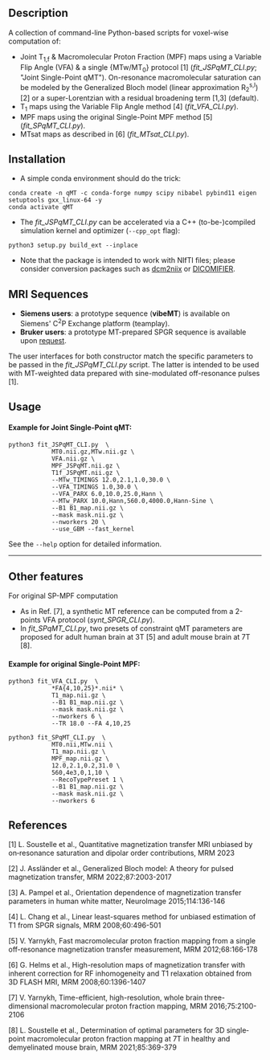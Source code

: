 
Description
-----------
A collection of command-line Python-based scripts for voxel-wise computation of:
* Joint T<sub>1,f</sub> & Macromolecular Proton Fraction (MPF) maps using a Variable Flip Angle (VFA) & a single {MTw/MT<sub>0</sub>} protocol [1] (*fit_JSPqMT_CLI.py*; "Joint Single-Point qMT"). On-resonance macromolecular saturation can be modeled by the Generalized Bloch model (linear approximation R<sub>2</sub><sup>s,l</sup>) [2] or a super-Lorentzian with a residual broadening term [1,3] (default).
* T<sub>1</sub> maps using the Variable Flip Angle method [4] (*fit_VFA_CLI.py*).
* MPF maps using the original Single-Point MPF method [5] (*fit_SPqMT_CLI.py*).
* MTsat maps as described in [6] (*fit_MTsat_CLI.py*).

Installation
-----------
* A simple conda environment should do the trick: 
```
conda create -n qMT -c conda-forge numpy scipy nibabel pybind11 eigen setuptools gxx_linux-64 -y
conda activate qMT
```

* The *fit_JSPqMT_CLI.py* can be accelerated via a C++ (to-be-)compiled simulation kernel and optimizer (`--cpp_opt` flag):
```
python3 setup.py build_ext --inplace
```

* Note that the package is intended to work with NIfTI files; please consider conversion packages such as [dcm2niix](https://github.com/rordenlab/dcm2niix) or [DICOMIFIER](https://github.com/lamyj/dicomifier).

MRI Sequences
-------------
* **Siemens users**: a prototype sequence (__vibeMT__) is available on Siemens' C<sup>2</sup>P Exchange platform (teamplay).
* **Bruker users**: a prototype MT-prepared SPGR sequence is available upon [request](https://crmbm.univ-amu.fr/resources/mt-prepared-spgr-sequence/).

The user interfaces for both constructor match the specific parameters to be passed in the *fit_JSPqMT_CLI.py* script. The latter is intended to be used with MT-weighted data prepared with sine-modulated off-resonance pulses [1].

Usage
-----
#### Example for Joint Single-Point qMT:
```
python3 fit_JSPqMT_CLI.py  \
            MT0.nii.gz,MTw.nii.gz \
            VFA.nii.gz \
            MPF_JSPqMT.nii.gz \
            T1f_JSPqMT.nii.gz \
            --MTw_TIMINGS 12.0,2.1,1.0,30.0 \
            --VFA_TIMINGS 1.0,30.0 \
            --VFA_PARX 6.0,10.0,25.0,Hann \
            --MTw_PARX 10.0,Hann,560.0,4000.0,Hann-Sine \
            --B1 B1_map.nii.gz \
            --mask mask.nii.gz \
            --nworkers 20 \
            --use_GBM --fast_kernel
```
See the `--help` option for detailed information.

-------------------
Other features
-------------------
For original SP-MPF computation
* As in Ref. [7], a synthetic MT reference can be computed from a 2-points VFA protocol (*synt_SPGR_CLI.py*).
* In *fit_SPqMT_CLI.py*, two presets of constraint qMT parameters are proposed for adult human brain at 3T [5] and adult mouse brain at 7T [8].

#### Example for original Single-Point MPF:
```
python3 fit_VFA_CLI.py  \
            *FA{4,10,25}*.nii* \
            T1_map.nii.gz \
            --B1 B1_map.nii.gz \
            --mask mask.nii.gz \
            --nworkers 6 \
            --TR 18.0 --FA 4,10,25
          
python3 fit_SPqMT_CLI.py  \
            MT0.nii,MTw.nii \
            T1_map.nii.gz \
            MPF_map.nii.gz \
            12.0,2.1,0.2,31.0 \
            560,4e3,0,1,10 \
            --RecoTypePreset 1 \
            --B1 B1_map.nii.gz \
            --mask mask.nii.gz \
            --nworkers 6 
```


References
----------
[1] L. Soustelle et al., Quantitative magnetization transfer MRI unbiased by on‐resonance saturation and dipolar order contributions, MRM 2023

[2] J. Assländer et al., Generalized Bloch model: A theory for pulsed magnetization transfer, MRM 2022;87:2003-2017

[3] A. Pampel et al., Orientation dependence of magnetization transfer parameters in human white matter, NeuroImage 2015;114:136-146

[4] L. Chang et al., Linear least-squares method for unbiased estimation of T1 from SPGR signals, MRM 2008;60:496-501

[5] V. Yarnykh, Fast macromolecular proton fraction mapping from a single off-resonance magnetization transfer measurement, MRM 2012;68:166-178

[6] G. Helms et al., High-resolution maps of magnetization transfer with inherent correction for RF inhomogeneity and T1 relaxation obtained from 3D FLASH MRI, MRM 2008;60:1396-1407

[7] V. Yarnykh, Time-efficient, high-resolution, whole brain three-dimensional macromolecular proton fraction mapping, MRM 2016;75:2100-2106 

[8] L. Soustelle et al., Determination of optimal parameters for 3D single‐point macromolecular proton fraction mapping at 7T in healthy and demyelinated mouse brain, MRM 2021;85:369-379 

